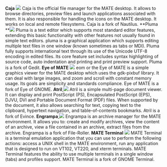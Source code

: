 **Caja** ![](/martin/Migration/files/wp-content/uploads/2011/12/file-manager.png) Caja is the official file manager for the MATE desktop. It allows to browse directories, preview files and launch applications associated with them. It is also responsible for handling the icons on the MATE desktop. It works on local and remote filesystems. Caja is a fork of Nautilus. **Pluma **![](/martin/Migration/files/wp-content/uploads/2011/12/accessories-text-editor.png) Pluma is a text editor which supports most standard editor features, extending this basic functionality with other features not usually found in simple text editors. pluma is a graphical application which supports editing multiple text files in one window (known sometimes as tabs or MDI). Pluma fully supports international text through its use of the Unicode UTF-8 encoding in edited files. Its core feature set includes syntax highlighting of source code, auto indentation and printing and print preview support. Pluma is a fork of Gedit. **Eye of MATE** ![](/martin/Migration/files/wp-content/uploads/2011/12/eom.png) eom or the Eye of MATE is a simple graphics viewer for the MATE desktop which uses the gdk-pixbuf library. It can deal with large images, and zoom and scroll with constant memory usage. Its goals are simplicity and standards compliance. Eye of MATE is a fork of Eye of GNOME. **Atril**[ ![](/martin/Migration/files/wp-content/uploads/2011/12/atril.png)](/martin/Migration/files/wp-content/uploads/2011/12/atril.png) Atril is a simple multi-page document viewer. It can display and print PostScript (PS), Encapsulated PostScript (EPS), DJVU, DVI and Portable Document Format (PDF) files. When supported by the document, it also allows searching for text, copying text to the clipboard, hypertext navigation, and table-of-contents bookmarks. Atril is a fork of Evince. **Engrampa**[ ![](/martin/Migration/files/wp-content/uploads/2011/12/engrampa.png)](/martin/Migration/files/wp-content/uploads/2011/12/engrampa.png) Engrampa is an archive manager for the MATE environment. It allows you to: create and modify archives, view the content of an archive, view a file contained in an archive, extract files from the archive. Engrampa is a fork of File-Roller. **MATE Terminal** ![](/martin/Migration/files/wp-content/uploads/2011/12/gnome-terminal.png) MATE Terminal is a terminal emulation application that you can use to perform the following actions: access a UNIX shell in the MATE environment, run any application that is designed to run on VT102, VT220, and xterm terminals. MATE Terminal features the ability to use multiple terminals in a single window (tabs) and profiles support. MATE Terminal is a fork of GNOME Terminal.

